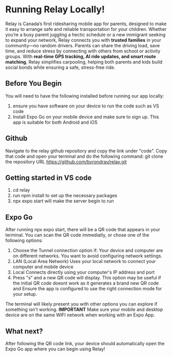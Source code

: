 # Running Relay Locally!

Relay is Canada’s first ridesharing mobile app for parents, designed to make it easy to arrange safe and reliable transportation for your children. Whether you’re a busy parent juggling a hectic schedule or a new immigrant seeking to expand your network, Relay connects you with **trusted families** in your community—no random drivers. Parents can share the driving load, save time, and reduce stress by connecting with others from school or activity groups. With **real-time GPS tracking, AI ride updates, and smart route matching**, Relay simplifies carpooling, helping both parents and kids build social bonds while ensuring a safe, stress-free ride.

## Before You Begin

You will need to have the following installed before running our app locally:
1. ensure you have software on your device to run the code such as VS code
2. Install Expo Go on your mobile device and make sure to sign up. This app is suitable for both Android and iOS

## Github
Navigate to the relay github repository and copy the link under "code".
Copy that code and open your terminal and do the following command:
git clone the repository URL https://github.com/byrondray/relay.git

## Getting started in VS code

1. cd relay
2. run npm install to set up the necessary packages
3. npx expo start will make the server begin to run

## Expo Go

After running npx expo start, there will be a QR code that appears in your terminal. You can scan the QR code immediatly, or chose one of the following options:
1. Choose the Tunnel connection option if:
Your device and computer are on different networks.
You want to avoid configuring network settings.
2. LAN (Local Area Network) Uses your local network to connect your computer and mobile device
3. Local Connects directly using your computer's IP address and port
4. Press "s" and a new QR code will display. This option may be useful if the initial QR code doesnt work as it generates a brand new QR code and Ensure the app is configured to use the right connection mode for your setup.

The terminal will likely present you with other options you can explore if something isn't working.
**IMPORTANT** Make sure your mobile and desktop device are on the same WIFI network when working with an Expo App.

## What next?
After following the QR code link, your device should automatically open the Expo Go app where you can begin using Relay!


